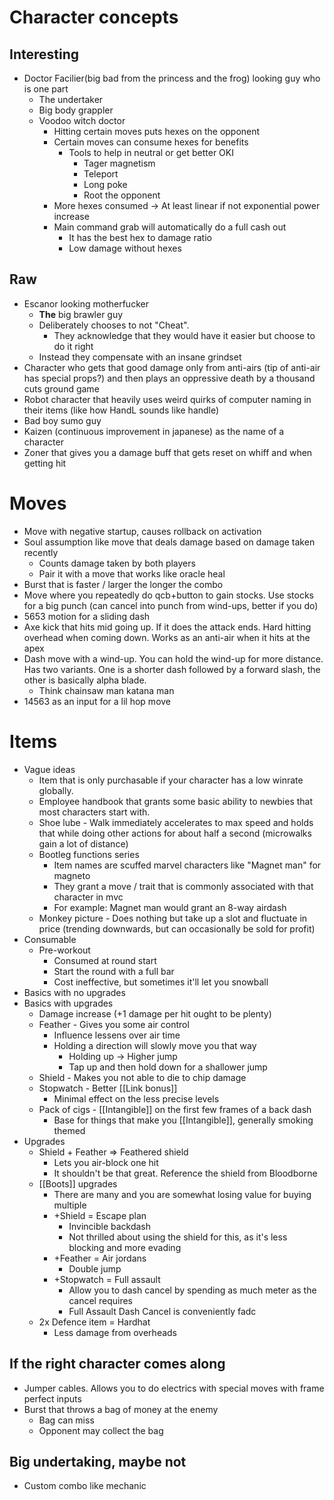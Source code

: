 # Character concepts
## Interesting
- Doctor Facilier(big bad from the princess and the frog) looking guy who is one part
	- The undertaker
	- Big body grappler
	- Voodoo witch doctor
		- Hitting certain moves puts hexes on the opponent
		- Certain moves can consume hexes for benefits
			- Tools to help in neutral or get better OKI
				- Tager magnetism
				- Teleport
				- Long poke
				- Root the opponent
		- More hexes consumed -> At least linear if not exponential power increase
		- Main command grab will automatically do a full cash out
			- It has the best hex to damage ratio
			- Low damage without hexes
## Raw
- Escanor looking motherfucker
	- **The** big brawler guy
	- Deliberately chooses to not "Cheat". 
		- They acknowledge that they would have it easier but choose to do it right
	- Instead they compensate with an insane grindset
- Character who gets that good damage only from anti-airs (tip of anti-air has special props?) and then plays an oppressive death by a thousand cuts ground game
- Robot character that heavily uses weird quirks of computer naming in their items (like how HandL sounds like handle)
- Bad boy sumo guy
- Kaizen (continuous improvement in japanese) as the name of a character
- Zoner that gives you a damage buff that gets reset on whiff and when getting hit

# Moves
- Move with negative startup, causes rollback on activation
- Soul assumption like move that deals damage based on damage taken recently
	- Counts damage taken by both players
	- Pair it with a move that works like oracle heal
- Burst that is faster / larger the longer the combo
- Move where you repeatedly do qcb+button to gain stocks. Use stocks for a big punch (can cancel into punch from wind-ups, better if you do)
- 5653 motion for a sliding dash
- Axe kick that hits mid going up. If it does the attack ends. Hard hitting overhead when coming down. Works as an anti-air when it hits at the apex
- Dash move with a wind-up. You can hold the wind-up for more distance. Has two variants. One is a shorter dash followed by a forward slash, the other is basically alpha blade.
	- Think chainsaw man katana man
- 14563 as an input for a lil hop move

# Items
- Vague ideas
	- Item that is only purchasable if your character has a low winrate globally.
	- Employee handbook that grants some basic ability to newbies that most characters start with.
	- Shoe lube - Walk immediately accelerates to max speed and holds that while doing other actions for about half a second (microwalks gain a lot of distance)
	- Bootleg functions series
		- Item names are scuffed marvel characters like "Magnet man" for magneto
		- They grant a move / trait that is commonly associated with that character in mvc
		- For example: Magnet man would grant an 8-way airdash
	- Monkey picture - Does nothing but take up a slot and fluctuate in price (trending downwards, but can occasionally be sold for profit)
- Consumable
	- Pre-workout
		- Consumed at round start
		- Start the round with a full bar
		- Cost ineffective, but sometimes it'll let you snowball
- Basics with no upgrades
- Basics with upgrades
	- Damage increase (+1 damage per hit ought to be plenty)
	- Feather - Gives you some air control
		- Influence lessens over air time
		- Holding a direction will slowly move you that way
			- Holding up -> Higher jump
			- Tap up and then hold down for a shallower jump
	- Shield - Makes you not able to die to chip damage
	- Stopwatch - Better [[Link bonus]]
		- Minimal effect on the less precise levels
	- Pack of cigs - [[Intangible]] on the first few frames of a back dash
		- Base for things that make you [[Intangible]], generally smoking themed
- Upgrades
	- Shield + Feather => Feathered shield 
		- Lets you air-block one hit
		- It shouldn't be that great. Reference the shield from Bloodborne
	- [[Boots]] upgrades
		- There are many and you are somewhat losing value for buying multiple
		- +Shield = Escape plan
			- Invincible backdash
			- Not thrilled about using the shield for this, as it's less blocking and more evading
		- +Feather = Air jordans
			- Double jump
		-  +Stopwatch = Full assault
			- Allow you to dash cancel by spending as much meter as the cancel requires
			- Full Assault Dash Cancel is conveniently fadc
	- 2x Defence item = Hardhat
		- Less damage from overheads

## If the right character comes along
- Jumper cables. Allows you to do electrics with special moves with frame perfect inputs
- Burst that throws a bag of money at the enemy
	- Bag can miss
	- Opponent may collect the bag

## Big undertaking, maybe not
- Custom combo like mechanic
